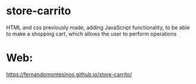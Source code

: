 # store-carrito
HTML and css previously made, adding JavaScript functionality, to be able to make a shopping cart, which allows the user to perform operations

# Web:
https://fernandomontesinos.github.io/store-carrito/
